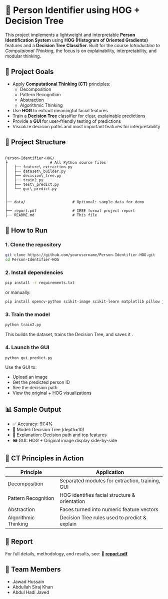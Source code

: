 # 🧠 Person Identifier using HOG + Decision Tree

This project implements a lightweight and interpretable **Person Identification System** using **HOG (Histogram of Oriented Gradients)** features and a **Decision Tree Classifier**. Built for the course *Introduction to Computaional Thinking*, the focus is on explainability, interpretability, and modular thinking.

## 🎯 Project Goals

- Apply **Computational Thinking (CT)** principles:
  - Decomposition
  - Pattern Recognition
  - Abstraction
  - Algorithmic Thinking
- Use **HOG** to extract meaningful facial features
- Train a **Decision Tree** classifier for clear, explainable predictions
- Provide a **GUI** for user-friendly testing of predictions
- Visualize decision paths and most important features for interpretability

## 📁 Project Structure

```

Person-Identifier-HOG/
├                   # All Python source files
│   ├── feature\_extraction.py
│   ├── dataset\_builder.py
│   ├── decision\_tree.py
│   ├── train2.py
│   ├── test\_predict.py
│   └── gui\_predict.py
│
│
├── data/                     # Optional: sample data for demo
│
├── report.pdf                # IEEE format project report 
├── README.md                 # This file

````

## 🧪 How to Run

### 1. Clone the repository

```bash
git clone https://github.com/yourusername/Person-Identifier-HOG.git
cd Person-Identifier-HOG
````

### 2. Install dependencies

```bash
pip install -r requirements.txt
```

or manually:

```bash
pip install opencv-python scikit-image scikit-learn matplotlib pillow joblib
```

### 3. Train the model

```bash
python train2.py
```

This builds the dataset, trains the Decision Tree, and saves it .

### 4. Launch the GUI

```bash
python gui_predict.py
```

Use the GUI to:

* Upload an image
* Get the predicted person ID
* See the decision path
* View the original + HOG visualizations

## 📊 Sample Output

* ✅ Accuracy: 97.4%
* 🧠 Model: Decision Tree (depth=10)
* 📌 Explanation: Decision path and top features
* 🖼 GUI: HOG + Original image display side-by-side

## 🧠 CT Principles in Action

| Principle            | Application                                     |
| -------------------- | ----------------------------------------------- |
| Decomposition        | Separated modules for extraction, training, GUI |
| Pattern Recognition  | HOG identifies facial structure & orientation   |
| Abstraction          | Faces turned into numeric feature vectors       |
| Algorithmic Thinking | Decision Tree rules used to predict & explain   |

## 📄 Report

For full details, methodology, and results, see:
📎 **[report.pdf](./report.pdf)**

## 👥 Team Members

* Jawad Hussain
* Abdullah Siraj Khan
* Abdul Hadi Javed


```
